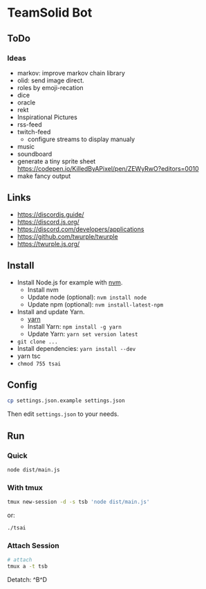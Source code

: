# TeamSolid Bot

## ToDo

### Ideas

* markov: improve markov chain library
* olid: send image direct.
* roles by emoji-recation
* dice
* oracle
* rekt
* Inspirational Pictures
* rss-feed
* twitch-feed
  * configure streams to display manualy
* music
* soundboard
* generate a tiny sprite sheet https://codepen.io/KilledByAPixel/pen/ZEWyRwO?editors=0010
* make fancy output

## Links

* https://discordjs.guide/
* https://discord.js.org/
* https://discord.com/developers/applications
* https://github.com/twurple/twurple
* https://twurple.js.org/

## Install

* Install Node.js for example with [nvm](https://github.com/nvm-sh/nvm).
  * Install nvm
  * Update node (optional): `nvm install node`
  * Update npm (optional): `nvm install-latest-npm`
* Install and update Yarn.
  * [yarn](https://yarnpkg.com/getting-started/install)
  * Install Yarn: `npm install -g yarn`
  * Update Yarn: `yarn set version latest`
* `git clone ...`
* Install dependencies: `yarn install --dev`
* yarn tsc
* `chmod 755 tsai`

## Config

~~~bash
cp settings.json.example settings.json
~~~

Then edit `settings.json` to your needs.

## Run

### Quick

~~~bash
node dist/main.js
~~~

### With tmux

~~~bash
tmux new-session -d -s tsb 'node dist/main.js'
~~~

or:

~~~bash
./tsai
~~~

### Attach Session

~~~bash
# attach
tmux a -t tsb
~~~

Detatch: ^B^D
